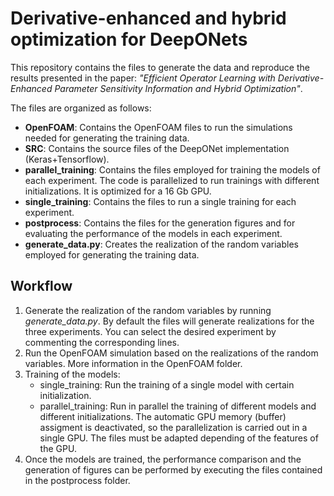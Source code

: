 # Derivative-enhanced and hybrid optimization for DeepONets
This repository contains the files to generate the data and reproduce the results presented in the paper: *"Efficient Operator Learning with Derivative-Enhanced Parameter Sensitivity Information
and Hybrid Optimization"*.

The files are organized as follows:
- **OpenFOAM**: Contains the OpenFOAM files to run the simulations needed for generating the training data.
- **SRC**: Contains the source files of the DeepONet implementation (Keras+Tensorflow).
- **parallel_training**: Contains the files employed for training the models of each experiment. The code is parallelized to run trainings with different initializations. It is optimized for a 16 Gb GPU.
- **single_training**: Contains the files to run a single training for each experiment.
- **postprocess**: Contains the files for the generation figures and for evaluating the performance of the models in each experiment.
- **generate_data.py**: Creates the realization of the random variables employed for generating the training data.

## Workflow
1. Generate the realization of the random variables by running *generate_data.py*. By default the files will generate realizations for the three experiments. You can select the desired experiment by commenting the corresponding lines.
2. Run the OpenFOAM simulation based on the realizations of the random variables. More information in the OpenFOAM folder.
3. Training of the models:
   - single_training: Run the training of a single model with certain initialization.
   - parallel_training: Run in parallel the training of different models and different initializations. The automatic GPU memory (buffer) assigment is deactivated, so the parallelization is carried out in a single GPU. The files must be adapted depending of the features of the GPU.
4. Once the models are trained, the performance comparison and the generation of figures can be performed by executing the files contained in the postprocess folder.
